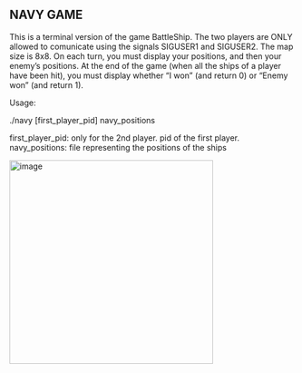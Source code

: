 NAVY GAME
--------------------------------------------------------------------------------------
This is a terminal version of the game BattleShip. 
The two players are ONLY allowed to comunicate using the signals SIGUSER1 and SIGUSER2. 
The map size is 8x8. 
On each turn, you must display your positions, and then your enemy’s positions. 
At the end of the game (when all the ships of a player have been hit), you must display whether “I won” (and return 0) or “Enemy won” (and return 1).

Usage:

./navy [first_player_pid] navy_positions

first_player_pid: only for the 2nd player. pid of the first player. navy_positions: file representing the positions of the ships


<img width="359" alt="image" src="https://github.com/magdalenamartinez/NAVY_GAME/assets/146070152/1f3bd1e4-859a-4671-8726-d48edabb9d01">
